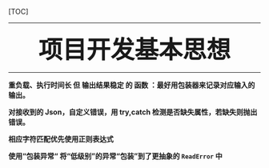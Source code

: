 [TOC]

------

<center><font size=7><b>项目开发基本思想</center></font></center>

---



重负载、执行时间长 但 输出结果稳定 的 函数 ：最好用包装器来记录对应输入的输出。

对接收到的 Json，自定义错误，用 try,catch 检测是否缺失属性，若缺失则抛出错误。 

相应字符匹配优先使用正则表达式

使用“包装异常“ 将“低级别”的异常“包装”到了更抽象的 `ReadError` 中

